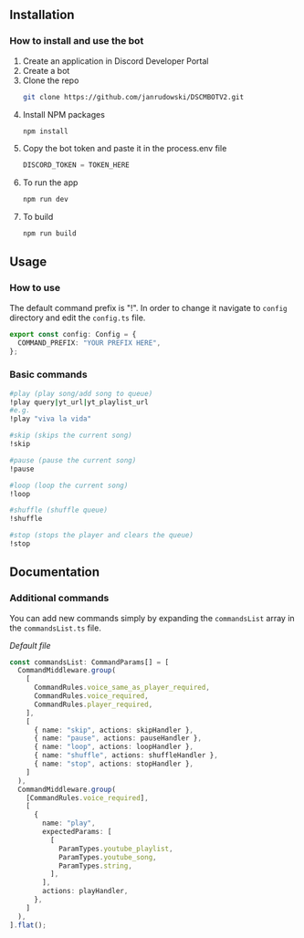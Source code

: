 
## Installation

### How to install and use the bot

1. Create an application in Discord Developer Portal
2. Create a bot
3. Clone the repo
   ```sh
   git clone https://github.com/janrudowski/DSCMBOTV2.git
   ```
4. Install NPM packages
   ```sh
   npm install
   ```
5. Copy the bot token and paste it in the process.env file
   ```js
   DISCORD_TOKEN = TOKEN_HERE
   ```
6. To run the app
   ```sh
   npm run dev
7. To build
   ```sh
   npm run build

## Usage



### How to use

The default command prefix is "!". In order to change it navigate to ```config``` directory and edit the ```config.ts``` file.

```ts
export const config: Config = {
  COMMAND_PREFIX: "YOUR PREFIX HERE",
};
```

### Basic commands
```sh
#play (play song/add song to queue)
!play query|yt_url|yt_playlist_url
#e.g.
!play "viva la vida"

#skip (skips the current song)
!skip

#pause (pause the current song)
!pause

#loop (loop the current song)
!loop

#shuffle (shuffle queue)
!shuffle

#stop (stops the player and clears the queue)
!stop
```

## Documentation

### Additional commands

You can add new commands simply by expanding the ```commandsList``` array in the  ```commandsList.ts``` file.

_Default file_

```ts
const commandsList: CommandParams[] = [
  CommandMiddleware.group(
    [
      CommandRules.voice_same_as_player_required,
      CommandRules.voice_required,
      CommandRules.player_required,
    ],
    [
      { name: "skip", actions: skipHandler },
      { name: "pause", actions: pauseHandler },
      { name: "loop", actions: loopHandler },
      { name: "shuffle", actions: shuffleHandler },
      { name: "stop", actions: stopHandler },
    ]
  ),
  CommandMiddleware.group(
    [CommandRules.voice_required],
    [
      {
        name: "play",
        expectedParams: [
          [
            ParamTypes.youtube_playlist,
            ParamTypes.youtube_song,
            ParamTypes.string,
          ],
        ],
        actions: playHandler,
      },
    ]
  ),
].flat();
```
